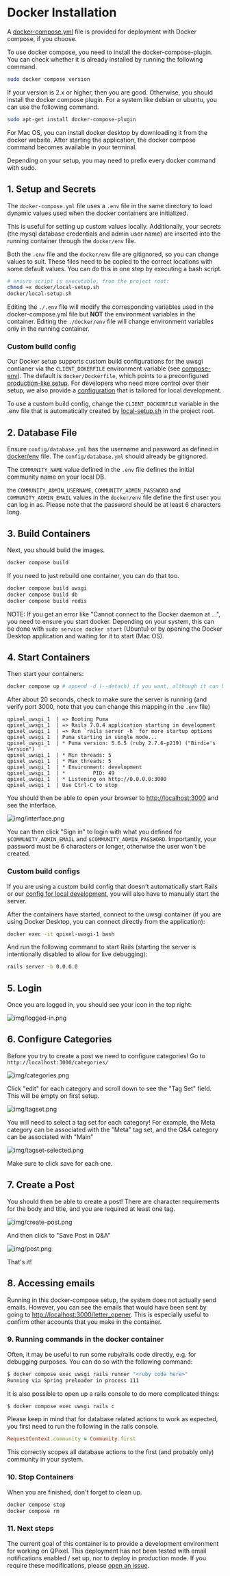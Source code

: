 # Docker Installation

A [docker-compose.yml](../docker-compose.yml) file is provided for deployment with Docker compose, if you choose.

To use docker compose, you need to install the docker-compose-plugin. You can check whether it is already installed by running the following command.

```bash
sudo docker compose version
```

If your version is 2.x or higher, then you are good. Otherwise, you should install the docker compose plugin. For a system like debian or ubuntu, you can use the following command.

```bash
sudo apt-get install docker-compose-plugin
```

For Mac OS, you can install docker desktop by downloading it from the docker website. After starting the application, the docker compose command becomes available in your terminal.

Depending on your setup, you may need to prefix every docker command with sudo.

## 1. Setup and Secrets

The `docker-compose.yml` file uses a `.env` file in the same directory to load dynamic values used when the docker containers are initialized.

This is useful for setting up custom values locally. Additionally, your secrets (the mysql database credentials and admin user name) are inserted into the running container through the `docker/env` file.

Both the `.env` file and the `docker/env` file are gitignored, so you can change values to suit. These files need to be copied to the correct locations with some default values. You can do this in one step by executing a bash script.

```bash
# ensure script is executable, from the project root:
chmod +x docker/local-setup.sh
docker/local-setup.sh
```

Editing the `./.env` file will modify the corresponding variables used in the docker-compose.yml file but **NOT** the environment variables in the container. 
Editing the `./docker/env` file will change environment variables only in the running container.

### Custom build config

Our Docker setup supports custom build configurations for the uwsgi contianer via the `CLIENT_DOKERFILE` environment variable (see [compose-env](/docker/compose-env)). The default is `docker/Dockerfile`, which points to a preconfigured [production-like setup](/docker/Dockerfile). For developers who need more control over their setup, we also provide a [configuration](/docker/Dockerfile.dev) that is tailored for local development.

To use a custom build config, change the `CLIENT_DOCKERFILE` variable in the .env file that is automatically created by [local-setup.sh](/docker/local-setup.sh) in the project root.

## 2. Database File
Ensure `config/database.yml` has the username and password as defined in [docker/env](docker/env) file. The `config/database.yml` should already be gitignored.

The `COMMUNITY_NAME` value defined in the `.env` file defines the initial community name on your local DB.

the `COMMUNITY_ADMIN_USERNAME`, `COMMUNITY_ADMIN_PASSWORD` and `COMMUNITY_ADMIN_EMAIL` values in the `docker/env` file define the first user you can log in as. Please note that the password should be at least 6 characters long.

## 3. Build Containers

Next, you should build the images.

```bash
docker compose build
```

If you need to just rebuild one container, you can do that too.

```bash
docker compose build uwsgi
docker compose build db
docker compose build redis
```

NOTE: If you get an error like "Cannot connect to the Docker daemon at ...", you need to ensure you start docker. Depending on your system, this can be done with `sudo service docker start` (Ubuntu) or by opening the Docker Desktop application and waiting for it to start (Mac OS).

## 4. Start Containers

Then start your containers:

```bash
docker compose up # append -d (--detach) if you want, although it can be useful to see output in the terminal
```

After about 20 seconds, check to make sure the server is running (and verify port 3000, note that you can change this mapping in the `.env` file)

```
qpixel_uwsgi_1  | => Booting Puma
qpixel_uwsgi_1  | => Rails 7.0.4 application starting in development 
qpixel_uwsgi_1  | => Run `rails server -h` for more startup options
qpixel_uwsgi_1  | Puma starting in single mode...
qpixel_uwsgi_1  | * Puma version: 5.6.5 (ruby 2.7.6-p219) ("Birdie's Version")
qpixel_uwsgi_1  | * Min threads: 5
qpixel_uwsgi_1  | * Max threads: 5
qpixel_uwsgi_1  | * Environment: development
qpixel_uwsgi_1  | *         PID: 49
qpixel_uwsgi_1  | * Listening on http://0.0.0.0:3000
qpixel_uwsgi_1  | Use Ctrl-C to stop
```

You should then be able to open your browser to [http://localhost:3000](http://localhost:3000)
and see the interface. 

![img/interface.png](../img/interface.png)

You can then click "Sign in" to login with what you defined for `$COMMUNITY_ADMIN_EMAIL` and `$COMMUNITY_ADMIN_PASSWORD`. Importantly, your password must be 6 characters or longer, otherwise the user won't be created.

### Custom build configs

If you are using a custom build config that doesn't automatically start Rails or our [config for local development](/docker/Dockerfile.dev), you will also have to manually start the server.

After the containers have started, connect to the uwsgi container (if you are using Docker Desktop, you can connect directly from the application):

```bash
docker exec -it qpixel-uwsgi-1 bash
```

And run the following command to start Rails (starting the server is intentionally disabled to allow for live debugging):

```bash
rails server -b 0.0.0.0
```

## 5. Login

Once you are logged in, you should see your icon in the top right:

![img/logged-in.png](../img/logged-in.png)

## 6. Configure Categories

Before you try to create a post we need to configure categories! 
Go to `http://localhost:3000/categories/`

![img/categories.png](../img/categories.png)

 Click "edit" for each category and scroll down to see the "Tag Set" field. This
 will be empty on first setup.

![img/tagset.png](../img/tagset.png)

You will need to select a tag set for each category! For example, the Meta category can be
associated with the "Meta" tag set, and the Q&A category can be associated with "Main"

![img/tagset-selected.png](../img/tagset-selected.png)

Make sure to click save for each one.

## 7. Create a Post

You should then be able to create a post! There are character requirements for the
body and title, and you are required at least one tag.

![img/create-post.png](../img/create-post.png)

And then click to "Save Post in Q&A"

![img/post.png](../img/post.png)

That's it!

## 8. Accessing emails
Running in this docker-compose setup, the system does not actually send emails. However, you can see the emails that would have been sent by going to [http://localhost:3000/letter_opener](http://localhost:3000/letter_opener).
This is especially useful to confirm other accounts that you make in the container.

### 9. Running commands in the docker container
Often, it may be useful to run some ruby/rails code directly, e.g. for debugging purposes. You can do so with the following command:

```bash
$ docker compose exec uwsgi rails runner "<ruby code here>"
Running via Spring preloader in process 111
```

It is also possible to open up a rails console to do more complicated things:

```bash
$ docker compose exec uwsgi rails c
```

Please keep in mind that for database related actions to work as expected, you first need to run the following in the rails console.

```ruby
RequestContext.community = Community.first
```

This correctly scopes all database actions to the first (and probably only) community in your system.

### 10. Stop Containers

When you are finished, don't forget to clean up.

```bash
docker compose stop
docker compose rm
```

### 11. Next steps

The current goal of this container is to provide a development environment for
working on QPixel. This deployment has not been tested with email notifications
enabled / set up, nor to deploy in production mode. If you require these 
modifications, please [open an issue](https://github.com/codidact/qpixel/issues).
